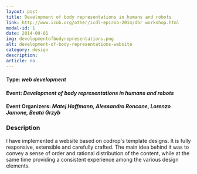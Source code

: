 ```yaml
---
layout: post
title: Development of body representations in humans and robots
link: http://www.icub.org/other/icdl-epirob-2014/dbr_workshop.html
modal-id: 1
date: 2014-09-01
img: developmentofbodyrepresentations.png
alt: development-of-body-representations-website
category: design
description: 
article: no
---
```


#### Type: _web development_

#### Event: _Development of body representations in humans and robots_

#### Event Organizers: _Matej Hoffmann, Alessandro Roncone, Lorenzo Jamone, Beata Grzyb_

### Description

I have implemented a website based on codrop's template designs. It is fully responsive, extensible and carefully crafted. The main idea behind it was to convey a sense of order and rational distribution of the content, while at the same time providing a consistent experience among the various design elements.